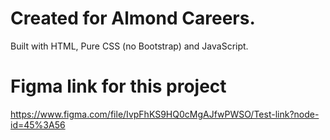 # Created for Almond Careers.

Built with HTML, Pure CSS (no Bootstrap) and JavaScript.

# Figma link for this project

https://www.figma.com/file/IvpFhKS9HQ0cMgAJfwPWSO/Test-link?node-id=45%3A56
